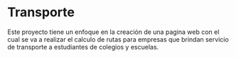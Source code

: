 # Transporte
Este proyecto tiene un enfoque en la creación de una pagina web con el cual se va a realizar el calculo de rutas para empresas que brindan servicio de transporte a estudiantes de colegios y escuelas.
